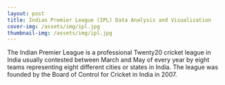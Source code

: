 ```yaml
---
layout: post
title: Indian Premier League (IPL) Data Analysis and Visualization
cover-img: /assets/img/ipl.jpg
thumbnail-img: /assets/img/ipl.jpg
---
```


The Indian Premier League is a professional Twenty20 cricket league in India usually contested between March and May of every year by eight teams representing eight different cities or states in India. The league was founded by the Board of Control for Cricket in India in 2007.
